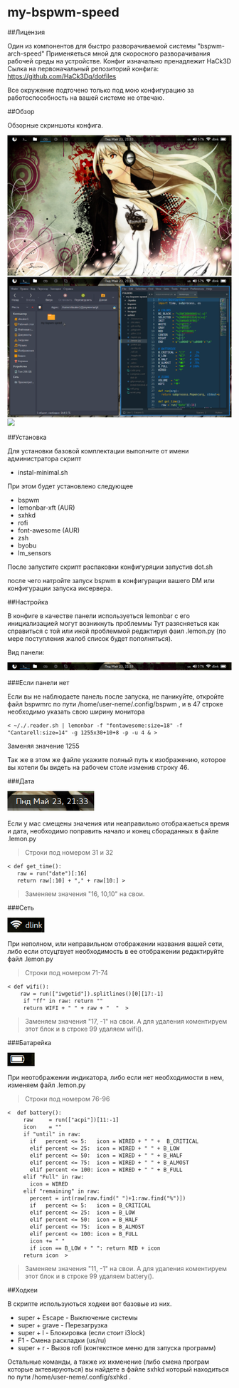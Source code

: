 # my-bspwm-speed

##Лицензия

Один из компонентов для быстро разворачиваемой системы "bspwm-arch-speed"
Применяеться мной для скоросного разворачивания рабочей среды на устройстве.
Конфиг изначально пренадлежит HaCk3D
Сылка на первоначальный репозиторий конфига: https://github.com/HaCk3Dq/dotfiles

Все окружение подточено только под мою конфигурацию за работоспособность на вашей системе не отвечаю.

##Обзор

Обзорные скриншоты конфига.

<img src='scrot.png'>

<img src='code.png'>

<img src='rofi.png'>

##Установка

Для установки базовой комплектации выполните от имени администратора скрипт

* instal-minimal.sh

При этом будет установлено следующее

* bspwm
* lemonbar-xft (AUR)
* sxhkd
* rofi
* font-awesome (AUR)
* zsh
* byobu
* lm_sensors

После запустите скрипт распаковки конфигуряции запустив dot.sh

после чего натройте запуск bspwm в конфигурации вашего DM или конфигурации запуска иксервера.

##Настройка

В конфиге в качестве панели используеться lemonbar с его инициализацией могут возникнуть проблеммы
Тут разясняеться как справиться с той или иной проблеммой редактируя фаил .lemon.py (по мере поступления жалоб список будет пополняться).

Вид панели:

<img src='panel.png'>

###Если панели нет

Если вы не наблюдаете панель после запуска, не паникуйте, откройте файл bspwmrc по пути /home/user-neme/.config/bspwm , и в 47 строке необходимо указать свою ширину монитора

	< ~/./.reader.sh | lemonbar -f "fontawesome:size=18" -f "Cantarell:size=14" -g 1255x30+10+8 -p -u 4 & >

Заменяя значение 1255

Так же в этом же файле укажите полный путь к изображению, которое вы хотели бы видеть на рабочем столе изменив строку 46.

###Дата

<img src='time.png'>

Если у мас смещены значения или неаправильно отображаеться время и дата, необходимо поправить начало и конец сбораданных в файле .lemon.py 

>Строки под номером 31 и 32

	< def get_time():
       raw = run("date")[:16]
       return raw[:10] + "," + raw[10:] >

>Заменяем значения "16, 10,10" на свои.

###Сеть

<img src='net.png'>

При неполном, или неправильном отображении названия вашей сети, либо если отсуцтвует необходимость в ее отображении редактируйте файл  .lemon.py 

>Строки под номером 71-74

	< def wifi():
        raw = run(["iwgetid"]).splitlines()[0][17:-1]
         if "ff" in raw: return ""
         return WIFI + " " + raw + "  "  >

>Заменяем значения "17, -1" на свои.
>А для удаления коментируем этот блок и в строке 99 удаляем wifi().

###Батарейка

<img src='bat.png'>

При неотображении индикатора, либо если нет необходимости в нем, изменяем файл  .lemon.py 

>Строки под номером 76-96

	<  def battery():
         raw     = run(["acpi"])[11:-1]
         icon    = ""
         if "until" in raw:
           if   percent <= 5:   icon = WIRED + " " +  B_CRITICAL
           elif percent <= 25:  icon = WIRED + " " + B_LOW
           elif percent <= 50:  icon = WIRED + " " + B_HALF
           elif percent <= 75:  icon = WIRED + " " + B_ALMOST
           elif percent <= 100: icon = WIRED + " " + B_FULL
         elif "Full" in raw:
           icon = WIRED
         elif "remaining" in raw:
           percent = int(raw[raw.find(" ")+1:raw.find("%")])
           if   percent <= 5:   icon = B_CRITICAL
           elif percent <= 25:  icon = B_LOW
           elif percent <= 50:  icon = B_HALF
           elif percent <= 75:  icon = B_ALMOST
           elif percent <= 100: icon = B_FULL
           icon += " "
           if icon == B_LOW + " ": return RED + icon
         return icon  >

>Заменяем значения "11, -1" на свои.
>А для удаления коментируем этот блок и в строке 99 удаляем battery().

##Ходкеи

В скрипте используються ходкеи вот базовые из них.

* super + Escape   -   Выключение системы
* super + grave    -   Перезагрузка
* super + l        -   Блокировка (если стоит i3lock)
* F1               -   Смена раскладки (us/ru)
* super + r        -   Вызов rofi (контекстное меню для запуска программ)

Остальные команды, а также их ихменение (либо смена програм которые актевируються) вы найдете в файле sxhkd который находиться по пути /home/user-neme/.config/sxhkd .
